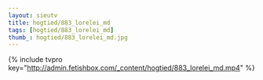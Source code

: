 ```yaml
--- 
layout: sieutv
title: hogtied/883_lorelei_md
tags: [hogtied/883_lorelei_md]
thumb_: hogtied/883_lorelei_md.jpg
---
```

{% include tvpro key="http://admin.fetishbox.com/_content/hogtied/883_lorelei_md.mp4" %} 
